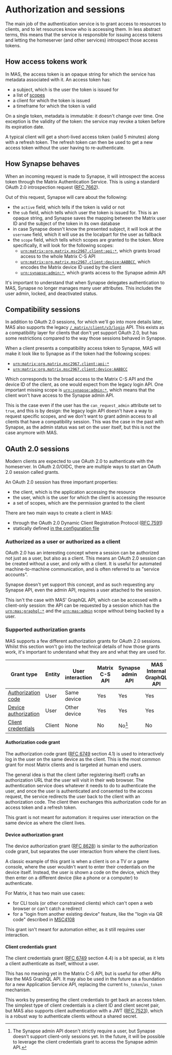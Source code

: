 # Authorization and sessions

The main job of the authentication service is to grant access to resources to clients, and to let resources know who is accessing them.
In less abstract terms, this means that the service is responsible for issuing access tokens and letting the homeserver (and other services) introspect those access tokens.

## How access tokens work

In MAS, the access token is an opaque string for which the service has metadata associated with it.
An access token has:

- a subject, which is the user the token is issued for
- a list of [scopes](../reference/scopes.md)
- a client for which the token is issued
- a timeframe for which the token is valid

On a single token, metadata is immutable: it doesn't change over time.
One exception is the validity of the token: the service may revoke a token before its expiration date.

A typical client will get a short-lived access token (valid 5 minutes) along with a refresh token.
The refresh token can then be used to get a new access token without the user having to re-authenticate.

## How Synapse behaves

When an incoming request is made to Synapse, it will introspect the access token through the Matrix Authentication Service.
This is using a standard OAuth 2.0 introspection request ([RFC 7662]).

Out of this request, Synapse will care about the following:

- the `active` field, which tells if the token is valid or not
- the `sub` field, which tells which user the token is issued for. This is an opaque string, and Synapse saves the mapping between the Matrix user ID and the subject of the token in its own database
- in case Synapse doesn't know the presented subject, it will look at the `username` field, which it will use as the localpart for the user as fallback
- the `scope` field, which tells which scopes are granted to the token. More specifically, it will look for the following scopes:
  - [`urn:matrix:org.matrix.msc2967.client:api:*`], which grants broad access to the whole Matrix C-S API
  - [`urn:matrix:org.matrix.msc2967.client:device:AABBCC`], which encodes the Matrix device ID used by the client
  - [`urn:synapse:admin:*`], which grants access to the Synapse admin API

It's important to understand that when Synapse delegates authentication to MAS, Synapse no longer manages many user attributes.
This includes the user admin, locked, and deactivated status.

## Compatibility sessions

In addition to OAuth 2.0 sessions, for which we'll go into more details later, MAS also supports the legacy [`/_matrix/client/v3/login`](https://spec.matrix.org/v1.10/client-server-api/#get_matrixclientv3login) API.
This exists as a compatibility layer for clients that don't yet support OAuth 2.0, but has some restrictions compared to the way those sessions behaved in Synapse.

When a client presents a compatibility access token to Synapse, MAS will make it look like to Synapse as if the token had the following scopes:

- [`urn:matrix:org.matrix.msc2967.client:api:*`]
- [`urn:matrix:org.matrix.msc2967.client:device:AABBCC`]

Which corresponds to the broad access to the Matrix C-S API and the device ID of the client, as one would expect from the legacy login API.
One important missing scope is [`urn:synapse:admin:*`], which means that the client won't have access to the Synapse admin API.

This is the case even if the user has the `can_request_admin` attribute set to `true`, and this is by design:
the legacy login API doesn't have a way to request specific scopes, and we don't want to grant admin access to all clients that have a compatibility session.
This was the case in the past with Synapse, as the admin status was set on the user itself, but this is not the case anymore with MAS.

## OAuth 2.0 sessions

Modern clients are expected to use OAuth 2.0 to authenticate with the homeserver.
In OAuth 2.0/OIDC, there are multiple ways to start an OAuth 2.0 session called grants.

An OAuth 2.0 session has three important properties:

- the client, which is the application accessing the resource
- the user, which is the user for which the client is accessing the resource
- a set of scopes, which are the permission granted to the client

There are two main ways to create a client in MAS:

- through the OAuth 2.0 Dynamic Client Registration Protocol ([RFC 7591])
- statically defined [in the configuration file](../reference/configuration.md#clients)

### Authorized as a user or authorized as a client

OAuth 2.0 has an interesting concept where a session can be authorized not just as a user, but also as a client.
This means an OAuth 2.0 session can be created without a user, and only with a client.
It is useful for automated machine-to-machine communication, and is often referred to as "service accounts".

Synapse doesn't yet support this concept, and as such requesting any Synapse API, even the admin API, requires a user attached to the session.

This isn't the case with MAS' GraphQL API, which can be accessed with a client-only session:
the API can be requested by a session which has the [`urn:mas:graphql:*`] and the [`urn:mas:admin`] scope without being backed by a user.

### Supported authorization grants

MAS supports a few different authorization grants for OAuth 2.0 sessions.
Whilst this section won't go into the technical details of how those grants work, it's important to understand what they are and what they are used for.

| Grant type                                          | Entity | User interaction | Matrix C-S API | Synapse admin API |  MAS Internal GraphQL API | MAS Admin API |
| --------------------------------------------------- | ------ | ---------------- | -------------- | ----------------- | ------------------------- | ------------- |
| [Authorization code](#authorization-code-grant)     | User   | Same device      | Yes            | Yes               | Yes                       | TODO: ?       |
| [Device authorization](#device-authorization-grant) | User   | Other device     | Yes            | Yes               | Yes                       | TODO: ?       |
| [Client credentials](#client-credentials-grant)     | Client | None             | No             | No[^admin]        | No                        | TODO: ?       |

[^admin]: The Synapse admin API doesn't strictly require a user, but Synapse doesn't support client-only sessions yet. In the future, it will be possible to leverage the client credentials grant to access the Synapse admin API.

#### Authorization code grant

The authorization code grant ([RFC 6749] section 4.1) is used to interactively log in the user on the same device as the client.
This is the most common grant for most Matrix clients and is targeted at human end users.

The general idea is that the client (after registering itself) crafts an authorization URL that the user will visit in their web browser.
The authentication service does whatever it needs to do to authenticate the user, and once the user is authenticated and consented to the access request, the service redirects the user back to the client with an authorization code.
The client then exchanges this authorization code for an access token and a refresh token.

This grant is not meant for automation: it requires user interaction on the same device as where the client lives.

#### Device authorization grant

The device authorization grant ([RFC 8628]) is similar to the authorization code grant, but separates the user interaction from where the client lives.

A classic example of this grant is when a client is on a TV or a game console, where the user wouldn't want to enter their credentials on the device itself.
Instead, the user is shown a code on the device, which they then enter on a different device (like a phone or a computer) to authenticate.

For Matrix, it has two main use cases:

- for CLI tools (or other constrained clients) which can't open a web browser or can't catch a redirect
- for a "login from another existing device" feature, like the "login via QR code" described in [MSC4108]

This grant isn't meant for automation either, as it still requires user interaction.

#### Client credentials grant

The client credentials grant ([RFC 6749] section 4.4) is a bit special, as it lets a client authenticate as itself, without a user.

This has no meaning yet in the Matrix C-S API, but is useful for other APIs like the MAS GraphQL API.
It may also be used in the future as a foundation for a new Application Service API, replacing the current `hs_token`/`as_token` mechanism.

This works by presenting the client credentials to get back an access token.
The simplest type of client credentials is a client ID and client secret pair, but MAS also supports client authentication with a JWT ([RFC 7523]), which is a robust way to authenticate clients without a shared secret.

[MSC4108]: https://github.com/matrix-org/matrix-spec-proposals/pull/4108
[RFC 6749]: https://datatracker.ietf.org/doc/html/rfc6749
[RFC 7523]: https://datatracker.ietf.org/doc/html/rfc7523
[RFC 7591]: https://datatracker.ietf.org/doc/html/rfc7591
[RFC 7662]: https://datatracker.ietf.org/doc/html/rfc7662
[RFC 8628]: https://datatracker.ietf.org/doc/html/rfc8628
[`urn:matrix:org.matrix.msc2967.client:api:*`]: ../reference/scopes.md#urnmatrixorgmatrixmsc2967clientapi
[`urn:matrix:org.matrix.msc2967.client:device:AABBCC`]: ../reference/scopes.md#urnmatrixorgmatrixmsc2967clientdevicedevice-id
[`urn:synapse:admin:*`]: ../reference/scopes.md#urnsynapseadmin
[`urn:mas:graphql:*`]: ../reference/scopes.md#urnmasgraphql
[`urn:mas:admin`]: ../reference/scopes.md#urnmasadmin
